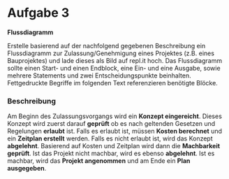 # Aufgabe 3

**Flussdiagramm**

Erstelle basierend auf der nachfolgend gegebenen Beschreibung ein Flussdiagramm zur Zulassung/Genehmigung eines Projektes (z.B. eines Bauprojektes) und lade dieses als Bild auf repl.it hoch. Das Flussdiagramm sollte einen Start- und einen Endblock, eine Ein- und eine Ausgabe, sowie mehrere Statements und zwei Entscheidungspunkte beinhalten. Fettgedruckte Begriffe im folgenden Text referenzieren benötigte Blöcke.

### Beschreibung

Am Beginn des Zulassungsvorgangs wird ein **Konzept eingereicht**. Dieses Konzept wird zuerst darauf **geprüft** ob es nach geltenden Gesetzen und Regelungen **erlaubt** ist. Falls es erlaubt ist, müssen **Kosten berechnet** und ein **Zeitplan erstellt** werden. Falls es nicht erlaubt ist, wird das Konzept **abgelehnt**. Basierend auf Kosten und Zeitplan wird dann die **Machbarkeit geprüft**. Ist das Projekt nicht machbar, wird es ebenso **abgelehnt**. Ist es machbar, wird das **Projekt angenommen** und am Ende ein **Plan ausgegeben**.